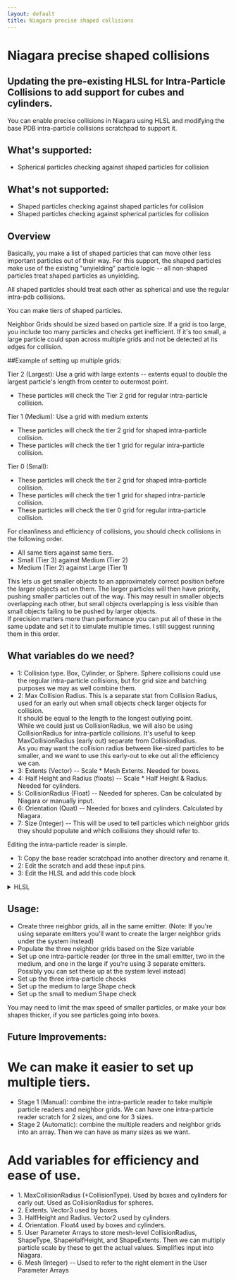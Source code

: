 ```yaml
---
layout: default
title: Niagara precise shaped collisions
---
```

# Niagara precise shaped collisions

## Updating the pre-existing HLSL for Intra-Particle Collisions to add support for cubes and cylinders.

You can enable precise collisions in Niagara using HLSL and modifying the base PDB intra-particle collisions scratchpad to support it.

## What's supported:
<ul>
  <li>Spherical particles checking against shaped particles for collision</li>
</ul>

## What's not supported:
<ul>
  <li>Shaped particles checking against shaped particles for collision</li>
  <li>Shaped particles checking against spherical particles for collision</li>
</ul>

## Overview

Basically, you make a list of shaped particles that can move other less important particles out of their way. For this support, the shaped particles make use of the existing "unyielding" particle logic -- all non-shaped  particles treat shaped particles as unyielding.

All shaped particles should treat each other as spherical and use the regular intra-pdb collisions.

You can make tiers of shaped particles.

Neighbor Grids should be sized based on particle size. If a grid is too large, you include too many particles and checks get inefficient. If it's too small, a large particle could span across multiple grids and not be detected at its edges for collision.

##Example of setting up multiple grids:

Tier 2 (Largest): Use a grid with large extents -- extents equal to double the largest particle's length from center to outermost point.
<ul>
  <li>These particles will check the Tier 2 grid for regular intra-particle collision.</li>
</ul>

Tier 1 (Medium): Use a grid with medium extents
<ul>
  <li>These particles will check the tier 2 grid for shaped intra-particle collision.</li>
  <li>These particles will check the tier 1 grid for regular intra-particle collision.</li>
</ul>

Tier 0 (Small):
<ul>
  <li>These particles will check the tier 2 grid for shaped intra-particle collision.</li>
  <li>These particles will check the tier 1 grid for shaped intra-particle collision.</li>
  <li>These particles will check the tier 0 grid for regular intra-particle collision.</li>
</ul>

For cleanliness and efficiency of collisions, you should check collisions in the following order.
<ul>
  <li>All same tiers against same tiers.</li>
  <li>Small (Tier 3) against Medium (Tier 2)</li>
  <li>Medium (Tier 2) against Large (Tier 1)</li>
</ul>

This lets us get smaller objects to an approximately correct position before the larger objects act on them. The larger particles will then have priority, pushing smaller particles out of the way. This may result in smaller objects overlapping each other, but small objects overlapping is less visible than small objects failing to be pushed by larger objects.
<br>
If precision matters more than performance you can put all of these in the same update and set it to simulate multiple times. I still suggest running them in this order.

## What variables do we need?
<ul>
  <li>1: Collision type. Box, Cylinder, or Sphere. Sphere collisions could use the regular intra-particle collisions, but for grid size and batching purposes we may as well combine them.</li>
  <li>2: Max Collision Radius. This is a separate stat from Collision Radius, used for an early out when small objects check larger objects for collision.<br>
It should be equal to the length to the longest outlying point.<br>
While we could just us CollisionRadius, we will also be using CollisionRadius for intra-particle collisions. It's useful to keep MaxCollisionRadius (early out) separate from CollisionRadius.<br>
As you may want the collision radius between like-sized particles to be smaller, and we want to use this early-out to eke out all the efficiency we can.</li>
<li>3: Extents (Vector) -- Scale * Mesh Extents. Needed for boxes.</li>
<li>4: Half Height and Radius (floats) -- Scale * Half Height & Radius. Needed for cylinders.</li>
<li>5: CollisionRadius (Float) -- Needed for spheres. Can be calculated by Niagara or manually input.</li>
<li>6: Orientation (Quat) -- Needed for boxes and cylinders. Calculated by Niagara.</li>
<li>7: Size (Integer) -- This will be used to tell particles which neighbor grids they should populate and which collisions they should refer to.</li>
</ul>

Editing the intra-particle reader is simple.
<ul>
  <li>1: Copy the base reader scratchpad into another directory and rename it.</li>
  <li>2: Edit the scratch and add these input pins.</li>
  <li>3: Edit the HLSL and add this code block</li>
</ul>

<details><summary>HLSL</summary><p><script src="https://gist.github.com/michael-royalty/2ea2279b0f605e758b2f58b993052858.js"></script></p></details>

## Usage:
<ul>
  <li>Create three neighbor grids, all in the same emitter. (Note: If you're using separate emitters you'll want to create the larger neighbor grids under the system instead)</li>
  <li>Populate the three neighbor grids based on the Size variable</li>
  <li>Set up one intra-particle reader (or three in the small emitter, two in the medium, and one in the large if you're using 3 separate emitters. Possibly you can set these up at the system level instead)</li>
  <li>Set up the three intra-particle checks</li>
  <li>Set up the medium to large Shape check</li>
  <li>Set up the small to medium Shape check</li>
</ul>

You may need to limit the max speed of smaller particles, or make your box shapes thicker, if you see particles going into boxes.

## Future Improvements:
# We can make it easier to set up multiple tiers.
<ul>
  <li>Stage 1 (Manual): combine the intra-particle reader to take multiple particle readers and neighbor grids. We can have one intra-particle reader scratch for 2 sizes, and one for 3 sizes.</li>
  <li>Stage 2 (Automatic): combine the multiple readers and neighbor grids into an array. Then we can have as many sizes as we want.</li>
</ul>

# Add variables for efficiency and ease of use.
<ul>
  <li>1. MaxCollisionRadius (+CollisionType). Used by boxes and cylinders for early out. Used as CollisionRadius for spheres.</li>
  <li>2. Extents. Vector3 used by boxes.</li>
  <li>3. HalfHeight and Radius. Vector2 used by cylinders.</li>
  <li>4. Orientation. Float4 used by boxes and cylinders.</li>
  <li>5. User Parameter Arrays to store mesh-level CollisionRadius, ShapeType, ShapeHalfHeight, and ShapeExtents. Then we can multiply particle scale by these to get the actual values. Simplifies input into Niagara.</li>
  <li>6. Mesh (Integer) -- Used to refer to the right element in the User Parameter Arrays</li>
</ul>

